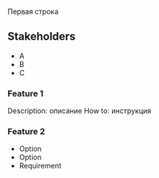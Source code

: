 Первая строка

## Stakeholders

- A
- B
- C

### Feature 1

Description: описание
How to: инструкция

### Feature 2

- Option
- Option
- Requirement
